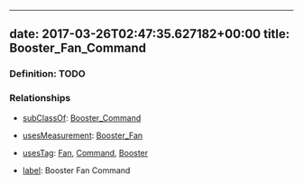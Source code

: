 
---
date: 2017-03-26T02:47:35.627182+00:00
title: Booster_Fan_Command
---
### Definition: TODO

### Relationships

* [subClassOf](http://www.w3.org/2000/01/rdf-schema#subClassOf): [Booster_Command](https://brickschema.org/schema/1.0/Brick#Booster_Command)

* [usesMeasurement](https://brickschema.org/schema/1.0/BrickFrame#usesMeasurement): [Booster_Fan](https://brickschema.org/schema/1.0/Brick#Booster_Fan)

* [usesTag](https://brickschema.org/schema/1.0/BrickFrame#usesTag): [Fan](https://brickschema.org/schema/1.0/BrickTag#Fan), [Command](https://brickschema.org/schema/1.0/BrickTag#Command), [Booster](https://brickschema.org/schema/1.0/BrickTag#Booster)

* [label](http://www.w3.org/2000/01/rdf-schema#label): Booster Fan Command
